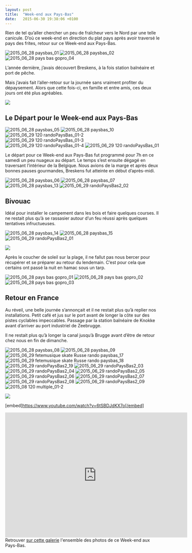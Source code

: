 ```yaml
---
layout: post
title:  "Week-end aux Pays-Bas"
date:   2015-06-30 19:38:06 +0100
---
```

Rien de tel qu’aller chercher un peu de fraîcheur vers le Nord par une telle canicule.
D’où ce week-end en direction du plat pays après avoir traversé le pays des frites, retour sur ce Week-end aux Pays-Bas.

<div class="gallery-box">
  <div class="gallery">
<img src="/assets/images/week-end-aux-pays-bas/week-end-aux-pays-bas_63" title="" alt="2015_06_28 paysbas_01" >
<img src="/assets/images/week-end-aux-pays-bas/week-end-aux-pays-bas_64" title="" alt="2015_06_28 paysbas_02" >
<img src="/assets/images/week-end-aux-pays-bas/week-end-aux-pays-bas_101" title="" alt="2015_06_28 pays bas gopro_04" >
</div>
</div>


L’année dernière, j’avais découvert Breskens, à la fois station balnéaire et port de pêche.

Mais j’avais fait l’aller-retour sur la journée sans vraiment profiter du dépaysement.
Alors que cette fois-ci, en famille et entre amis, ces deux jours ont été plus agréables.

![](/assets/images/week-end-aux-pays-bas/3562.jpg)

## Le Départ pour le Week-end aux Pays-Bas

<div class="gallery-box">
  <div class="gallery">
<img src="/assets/images/week-end-aux-pays-bas/week-end-aux-pays-bas_67" title="" alt="2015_06_28 paysbas_05" >
<img src="/assets/images/week-end-aux-pays-bas/week-end-aux-pays-bas_72" title="" alt="2015_06_28 paysbas_10" >
<img src="/assets/images/week-end-aux-pays-bas/week-end-aux-pays-bas_534" title="" alt="2015_06_29 120 randoPaysBas_01-2" >
<img src="/assets/images/week-end-aux-pays-bas/week-end-aux-pays-bas_535" title="" alt="2015_06_29 120 randoPaysBas_01-3" >
<img src="/assets/images/week-end-aux-pays-bas/week-end-aux-pays-bas_536" title="" alt="2015_06_29 120 randoPaysBas_01-4" >
<img src="/assets/images/week-end-aux-pays-bas/week-end-aux-pays-bas_537" title="" alt="2015_06_29 120 randoPaysBas_01" >
</div>
</div>

Le départ pour ce Week-end aux Pays-Bas fut programmé pour 7h en ce samedi un peu nuageux au départ.
Le temps s’est ensuite dégagé en traversant l’intérieur de la Belgique.
Nous avions de la marge et après deux bonnes pauses gourmandes, Breskens fut atteinte en début d’après-midi.

<div class="gallery-box">
  <div class="gallery">
<img src="/assets/images/week-end-aux-pays-bas/week-end-aux-pays-bas_68" title="" alt="2015_06_28 paysbas_06" >
<img src="/assets/images/week-end-aux-pays-bas/week-end-aux-pays-bas_69" title="" alt="2015_06_28 paysbas_07" >
<img src="/assets/images/week-end-aux-pays-bas/week-end-aux-pays-bas_75" title="" alt="2015_06_28 paysbas_13" >
<img src="/assets/images/week-end-aux-pays-bas/week-end-aux-pays-bas_205" title="" alt="2015_06_29 randoPaysBas2_02" >
</div>
</div>

## Bivouac
Idéal pour installer le campement dans les bois et faire quelques courses.
Il ne restait plus qu’à se rassasier autour d’un feu réussi après quelques tentatives infructueuses.

<div class="gallery-box">
  <div class="gallery">
<img src="/assets/images/week-end-aux-pays-bas/week-end-aux-pays-bas_76" title="" alt="2015_06_28 paysbas_14" >
<img src="/assets/images/week-end-aux-pays-bas/week-end-aux-pays-bas_77" title="" alt="2015_06_28 paysbas_15" >
<img src="/assets/images/week-end-aux-pays-bas/week-end-aux-pays-bas_203" title="" alt="2015_06_29 randoPaysBas2_01" >
</div>
</div>

![](/assets/images/week-end-aux-pays-bas/3563.jpg)

Après le coucher de soleil sur la plage, il ne fallut pas nous bercer pour récupérer et se préparer au retour du lendemain.
C’est pour cela que certains ont passé la nuit en hamac sous un tarp.

<div class="gallery-box">
  <div class="gallery">
<img src="/assets/images/week-end-aux-pays-bas/week-end-aux-pays-bas_102" title="" alt="2015_06_28 pays bas gopro_01" >
<img src="/assets/images/week-end-aux-pays-bas/week-end-aux-pays-bas_103" title="" alt="2015_06_28 pays bas gopro_02" >
<img src="/assets/images/week-end-aux-pays-bas/week-end-aux-pays-bas_104" title="" alt="2015_06_28 pays bas gopro_03" >
</div>
</div>

## Retour en France
Au réveil, une belle journée s’annonçait et il ne restait plus qu’à replier nos installations.
Petit café et jus sur le port avant de longer la côte sur des pistes cyclables impeccables.
Passage par la station balnéaire de Knokke avant d’arriver au port industriel de Zeebrugge.

Il ne restait plus qu’à longer la canal jusqu’à Brugge avant d’être de retour chez nous en fin de dimanche.

<div class="gallery-box">
  <div class="gallery">
<img src="/assets/images/week-end-aux-pays-bas/week-end-aux-pays-bas_70" title="" alt="2015_06_28 paysbas_08" >
<img src="/assets/images/week-end-aux-pays-bas/week-end-aux-pays-bas_71" title="" alt="2015_06_28 paysbas_09" >
<img src="/assets/images/week-end-aux-pays-bas/week-end-aux-pays-bas_79" title="" alt="2015_06_29 fetemusique skate Russe rando paysbas_17" >
<img src="/assets/images/week-end-aux-pays-bas/week-end-aux-pays-bas_80" title="" alt="2015_06_29 fetemusique skate Russe rando paysbas_18" >
<img src="/assets/images/week-end-aux-pays-bas/week-end-aux-pays-bas_81" title="" alt="2015_06_29 randoPaysBas2_19" >
<img src="/assets/images/week-end-aux-pays-bas/week-end-aux-pays-bas_206" title="" alt="2015_06_29 randoPaysBas2_03" >
<img src="/assets/images/week-end-aux-pays-bas/week-end-aux-pays-bas_207" title="" alt="2015_06_29 randoPaysBas2_04" >
<img src="/assets/images/week-end-aux-pays-bas/week-end-aux-pays-bas_208" title="" alt="2015_06_29 randoPaysBas2_05" >
<img src="/assets/images/week-end-aux-pays-bas/week-end-aux-pays-bas_209" title="" alt="2015_06_29 randoPaysBas2_06" >
<img src="/assets/images/week-end-aux-pays-bas/week-end-aux-pays-bas_210" title="" alt="2015_06_29 randoPaysBas2_07" >
<img src="/assets/images/week-end-aux-pays-bas/week-end-aux-pays-bas_211" title="" alt="2015_06_29 randoPaysBas2_08" >
<img src="/assets/images/week-end-aux-pays-bas/week-end-aux-pays-bas_212" title="" alt="2015_06_29 randoPaysBas2_09" >
<img src="/assets/images/week-end-aux-pays-bas/week-end-aux-pays-bas_539" title="" alt="2015_08 120 multiple_01-2" >
</div>
</div>

![](/assets/images/week-end-aux-pays-bas/3566.jpg)

[embed]https://www.youtube.com/watch?v=6tSBDJdKX7o[/embed]



<center><iframe src="https://www.strava.com/activities/335039442/embed/664f6c9d55b61b96db09fc6d2d0b4d392955796c" width="590" height="405" frameborder="0" scrolling="no" data-mce-fragment="1"></iframe></center>Retrouver <a href="https://lightroom.adobe.com/shares/619b131c315c43b4a9823b47dcf6f818/albums/5459892365e229e3130f53a40a19b123">sur cette galerie</a> l'ensemble des photos de ce Week-end aux Pays-Bas.
